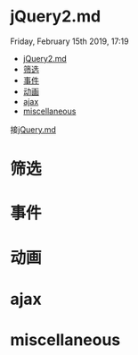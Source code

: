 # jQuery2.md
Friday, February 15th 2019, 17:19

<!-- @import "[TOC]" {cmd="toc" depthFrom=1 depthTo=6 orderedList=false} -->
<!-- code_chunk_output -->

* [jQuery2.md](#jquery2md)
* [筛选](#筛选)
* [事件](#事件)
* [动画](#动画)
* [ajax](#ajax)
* [miscellaneous](#miscellaneous)

<!-- /code_chunk_output -->

接[jQuery.md](jQuery.md)

# 筛选

# 事件

# 动画

# ajax

# miscellaneous
